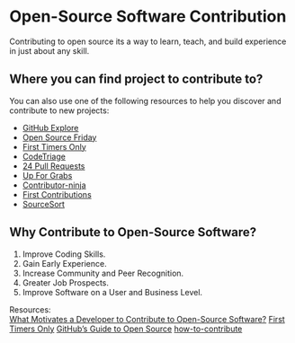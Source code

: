 # Open-Source Software Contribution
Contributing to open source its a way to learn, teach, and build experience in just about any skill.  

## Where you can find project to contribute to?
You can also use one of the following resources to help you discover and contribute to new projects:  
* [GitHub Explore](https://github.com/explore/)  
* [Open Source Friday](https://opensourcefriday.com/)  
* [First Timers Only](https://www.firsttimersonly.com/)  
* [CodeTriage](https://www.codetriage.com/)  
* [24 Pull Requests](https://24pullrequests.com/)  
* [Up For Grabs](https://up-for-grabs.net/#/)  
* [Contributor-ninja](https://contributor.ninja/)  
* [First Contributions](https://firstcontributions.github.io/)  
* [SourceSort](https://web.archive.org/web/20201111233803/https://www.sourcesort.com/)  
  
## Why Contribute to Open-Source Software?
1. Improve Coding Skills.  
2. Gain Early Experience.  
3. Increase Community and Peer Recognition.  
4. Greater Job Prospects.  
5. Improve Software on a User and Business Level.  
  
Resources:  
[What Motivates a Developer to Contribute to Open-Source Software?](https://clearcode.cc/blog/why-developers-contribute-open-source-software/) 
[First Timers Only](https://www.firsttimersonly.com/) 
[GitHub’s Guide to Open Source](https://github.com/open-source)
[how-to-contribute](https://opensource.guide/how-to-contribute/)

